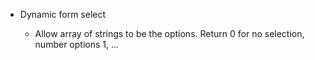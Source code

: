 -   Dynamic form select

    -   Allow array of strings to be the options. Return 0 for no selection, number options 1, ...
